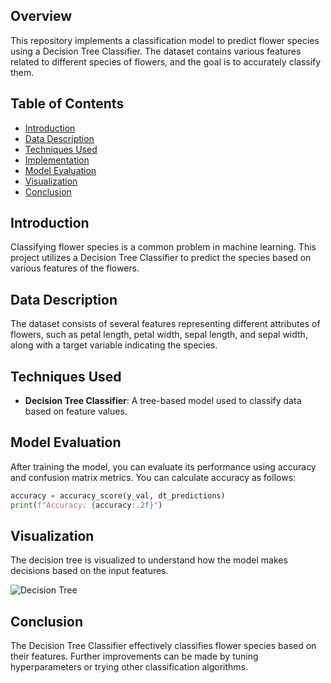 ## Overview
This repository implements a classification model to predict flower species using a Decision Tree Classifier. The dataset contains various features related to different species of flowers, and the goal is to accurately classify them.

## Table of Contents
- [Introduction](#introduction)
- [Data Description](#data-description)
- [Techniques Used](#techniques-used)
- [Implementation](#implementation)
- [Model Evaluation](#model-evaluation)
- [Visualization](#visualization)
- [Conclusion](#conclusion)

## Introduction
Classifying flower species is a common problem in machine learning. This project utilizes a Decision Tree Classifier to predict the species based on various features of the flowers.

## Data Description
The dataset consists of several features representing different attributes of flowers, such as petal length, petal width, sepal length, and sepal width, along with a target variable indicating the species.

## Techniques Used
- **Decision Tree Classifier**: A tree-based model used to classify data based on feature values.

## Model Evaluation
After training the model, you can evaluate its performance using accuracy and confusion matrix metrics. You can calculate accuracy as follows:

```python
accuracy = accuracy_score(y_val, dt_predictions)
print(f"Accuracy: {accuracy:.2f}")
```

## Visualization
The decision tree is visualized to understand how the model makes decisions based on the input features.

![Decision Tree](images/decision_tree.png)

## Conclusion
The Decision Tree Classifier effectively classifies flower species based on their features. Further improvements can be made by tuning hyperparameters or trying other classification algorithms.

